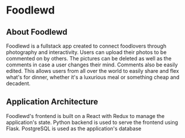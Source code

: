 # Foodlewd

## About Foodlewd

Foodlewd is a fullstack app created to connect foodlovers through photography and interactivity. Users can upload their photos to be commented on by others. The pictures can be deleted as well as the comments in case a user changes their mind. Comments also be easily edited. This allows users from all over the world to easily share and flex what's for dinner, whether it's a luxurious meal or something cheap and decadent.

## Application Architecture

Foodlewd's frontend is built on a React with Redux to manage the application's state. Python backend is used to serve the frontend using Flask. PostgreSQL is used as the application's database
